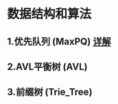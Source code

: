 # 数据结构和算法

## 1.优先队列   (MaxPQ)  [详解](https://github.com/PinkDoc/database/tree/gh-pages/pq.md)
## 2.AVL平衡树  (AVL)
## 3.前缀树     (Trie_Tree)
